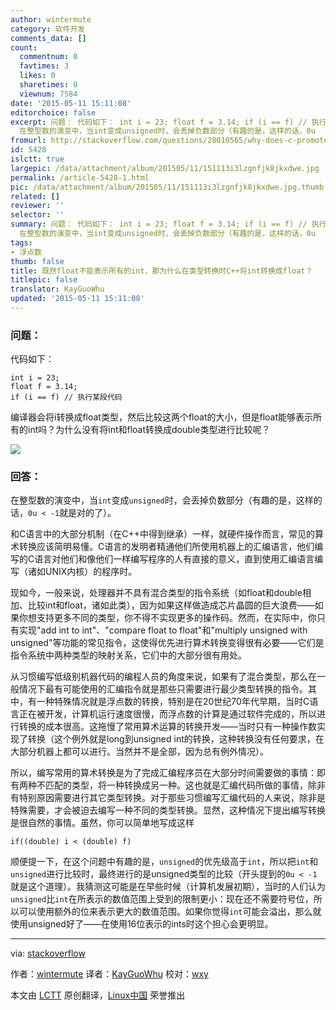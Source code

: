 ```yaml
---
author: wintermute
category: 软件开发
comments_data: []
count:
  commentnum: 0
  favtimes: 3
  likes: 0
  sharetimes: 0
  viewnum: 7584
date: '2015-05-11 15:11:08'
editorchoice: false
excerpt: 问题： 代码如下： int i = 23; float f = 3.14; if (i == f) // 执行某段代码  编译器会将i转换成float类型，然后比较这两个float的大小，但是float能够表示所有的int吗？为什么没有将int和float转换成double类型进行比较呢？  回答：
  在整型数的演变中，当int变成unsigned时，会丢掉负数部分（有趣的是，这样的话，0u  -1就是对的了）。 和C语言中的大部分机制（在C++中得到继承）一样，就硬件操作而言，常见的算术转换应该简明易懂。C语言的发明者精通他们所使用机器上的汇编语言，他们编写的C语言对他们和像他们一样编写程序的人有直
fromurl: http://stackoverflow.com/questions/28010565/why-does-c-promote-an-int-to-a-float-when-a-float-cannot-represent-all-int-val/28011249#28011249
id: 5428
islctt: true
largepic: /data/attachment/album/201505/11/151113i3lzgnfjk8jkxdwe.jpg
permalink: /article-5428-1.html
pic: /data/attachment/album/201505/11/151113i3lzgnfjk8jkxdwe.jpg.thumb.jpg
related: []
reviewer: ''
selector: ''
summary: 问题： 代码如下： int i = 23; float f = 3.14; if (i == f) // 执行某段代码  编译器会将i转换成float类型，然后比较这两个float的大小，但是float能够表示所有的int吗？为什么没有将int和float转换成double类型进行比较呢？  回答：
  在整型数的演变中，当int变成unsigned时，会丢掉负数部分（有趣的是，这样的话，0u  -1就是对的了）。 和C语言中的大部分机制（在C++中得到继承）一样，就硬件操作而言，常见的算术转换应该简明易懂。C语言的发明者精通他们所使用机器上的汇编语言，他们编写的C语言对他们和像他们一样编写程序的人有直
tags:
- 浮点数
thumb: false
title: 既然float不能表示所有的int，那为什么在类型转换时C++将int转换成float？
titlepic: false
translator: KayGuoWhu
updated: '2015-05-11 15:11:08'
---
```


### 问题：


代码如下：



```
int i = 23;
float f = 3.14;
if (i == f) // 执行某段代码

```

编译器会将i转换成float类型，然后比较这两个float的大小，但是float能够表示所有的int吗？为什么没有将int和float转换成double类型进行比较呢？


![](/data/attachment/album/201505/11/151113i3lzgnfjk8jkxdwe.jpg)


### 回答：


在整型数的演变中，当`int`变成`unsigned`时，会丢掉负数部分（有趣的是，这样的话，`0u < -1`就是对的了）。


和C语言中的大部分机制（在C++中得到继承）一样，就硬件操作而言，常见的算术转换应该简明易懂。C语言的发明者精通他们所使用机器上的汇编语言，他们编写的C语言对他们和像他们一样编写程序的人有直接的意义，直到使用汇编语言编写（诸如UNIX内核）的程序时。


现如今，一般来说，处理器并不具有混合类型的指令系统（如float和double相加、比较int和float，诸如此类），因为如果这样做造成芯片晶圆的巨大浪费——如果你想支持更多不同的类型，你不得不实现更多的操作码。然而，在实际中，你只有实现"add int to int"、"compare float to float"和"multiply unsigned with unsigned"等功能的常见指令，这使得优先进行算术转换变得很有必要——它们是指令系统中两种类型的映射关系，它们中的大部分很有用处。


从习惯编写低级别机器代码的编程人员的角度来说，如果有了混合类型，那么在一般情况下最有可能使用的汇编指令就是那些只需要进行最少类型转换的指令。其中，有一种特殊情况就是浮点数的转换，特别是在20世纪70年代早期，当时C语言正在被开发，计算机运行速度很慢，而浮点数的计算是通过软件完成的，所以进行转换的成本很高。这拖慢了常用算术运算的转换开发——当时只有一种操作数实现了转换（这个例外就是long到unsigned int的转换，这种转换没有任何要求，在大部分机器上都可以进行。当然并不是全部，因为总有例外情况）。


所以，编写常用的算术转换是为了完成汇编程序员在大部分时间需要做的事情：即有两种不匹配的类型，将一种转换成另一种。这也就是汇编代码所做的事情，除非有特别原因需要进行其它类型转换。对于那些习惯编写汇编代码的人来说，除非是特殊需要，才会被迫去编写一种不同的类型转换。显然，这种情况下提出编写转换是很自然的事情。虽然，你可以简单地写成这样



```
if((double) i < (double) f)

```

顺便提一下，在这个问题中有趣的是，`unsigned`的优先级高于`int`，所以把`int`和`unsigned`进行比较时，最终进行的是unsigned类型的比较（开头提到的`0u < -1`就是这个道理）。我猜测这可能是在早些时候（计算机发展初期），当时的人们认为`unsigned`比`int`在所表示的数值范围上受到的限制更小：现在还不需要符号位，所以可以使用额外的位来表示更大的数值范围。如果你觉得`int`可能会溢出，那么就使用unsigned好了——在使用16位表示的ints时这个担心会更明显。




---


via: [stackoverflow](http://stackoverflow.com/questions/28010565/why-does-c-promote-an-int-to-a-float-when-a-float-cannot-represent-all-int-val/28011249#28011249)


作者：[wintermute](http://stackoverflow.com/users/4301306/wintermute) 译者：[KayGuoWhu](https://github.com/KayGuoWhu) 校对：[wxy](https://github.com/wxy)


本文由 [LCTT](https://github.com/LCTT/TranslateProject) 原创翻译，[Linux中国](http://linux.cn/) 荣誉推出